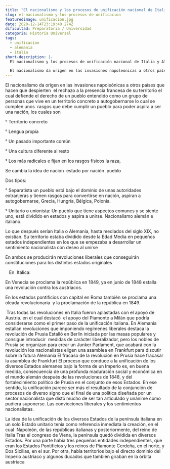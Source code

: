 ```yaml
---
title: "El nacionalismo y los procesos de unificación nacional de Italia y Alemania "
slug: el-nacionalismo-y-los-procesos-de-unificacion
featuredimage: unificacion.jpg
date: 2020-12-14T23:19:40.274Z
dificultad: Preparatoria / Universidad
categoria: Historia Universal
tags:
  - unificacion
  - alemania
  - italia
short-description: |-
  El nacionalismo y los procesos de unificación nacional de Italia y Alemania 

  El nacionalismo da origen en las invasiones napoleónicas a otros países
---
```

El nacionalismo da origen en las invasiones napoleónicas a otros países que hacen que despierten  el rechazo a la presencia francesa de su territorio el cual defiende el derecho de un pueblo entendido como un grupo de personas que vive en un territorio concreto a autogobernarse lo cual se cumplen unos  rasgos que debe cumplir un pueblo para poder aspira a ser una nación, los cuales son 

° Territorio concreto

° Lengua propia

° Un pasado importante común

° Una cultura diferente al resto

° Los más radicales e fijan en los rasgos físicos la raza,

Se cambia la idea de nación  estado por nación  pueblo

Dos tipos: 

° Separatista un pueblo está bajo el dominio de unas autoridades extranjeras y tienen rasgos para convertirse en nación, aspiran a autogobernarse, Grecia, Hungría, Bélgica, Polonia. 

° Unitario o unionista: Un pueblo que tiene aspectos comunes y se siente uno, está dividido en estados y aspira a unirse. Nacionalismo alemán e italiano.

Lo que después serían Italia o Alemania, hasta mediados del siglo XIX, no existían. Su territorio estaba dividido desde la Edad Media en pequeños estados independientes en los que se empezaba a desarrollar un sentimiento nacionalista con deseo al unirse 

En ambos se producirán revoluciones liberales que conseguirán constituciones para los distintos estados originales

   En  Itálica:

En Venecia se proclama la república en 1849, ya en junio de 1848 estalla una revolución contra los austriacos. 

En los estados pontificios con capital en Roma también se proclama una oleada revolucionaria  y la proclamación de la república en 1849.

 Tras todas las revoluciones en Italia fueron aplastadas con el apoyo de Austria. en el cual destacó  el apoyo del Piamonte a Milán que podría considerarse como el primer paso de la unificación italiana. En Alemania estallan revoluciones que imponiendo regímenes liberales destaca la revolución de Prusia Estalló en Berlín iniciada por las masas populares y consigue introducir  medidas de carácter liberalizador, pero los nobles de Prusia se organizan para crear un Junker Parlament, que acabará con la revolución los nacionalistas eligen una asamblea en Frankfurt para discutir sobre la futura Alemania El fracaso de la revolución en Prusia hace fracasar la asamblea de Frankfurt El proceso que conduce a la unificación de los diversos Estados alemanes bajo la forma de un Imperio es, en buena medida, consecuencia de una profunda maduración social y económica en el mundo alemán después de las revoluciones de 1848, y del fortalecimiento político de Prusia en el conjunto de esos Estados. En ese sentido, la unificación parece ser más el resultado de la conjunción de procesos de diverso signo que el final de una política diseñada por un sector nacionalista que distó mucho de ser tan articulado y unánime como pudiera suponerse. Las convicciones liberales y los sentimientos nacionalistas. 

La idea de la unificación de los diversos Estados de la península italiana en un solo Estado unitario tenía como referencia inmediata la creación, en el cual  Napoleón, de las repúblicas italianas y posteriormente, del reino de Italia Tras el congreso de Viena, la península quedó dividida en diversos Estados. Por una parte había tres pequeñas entidades independientes, que eran los Estados Pontificios y los reinos de Piamonte Cerdeña, en el norte, y Dos Sicilias, en el sur. Por otra, había territorios bajo el directo dominio del Imperio austriaco y algunos ducados que también giraban en la órbita austriaca